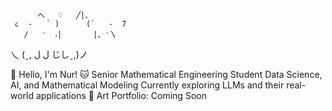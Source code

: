           へ   ♡   ╱|、
     ૮  -   ՛ )      (`   -  7
       /   ⁻  ៸|       |、⁻〵
 乀 (ˍ, ل ل      じしˍ,)ノ

👋 Hello, I'm Nur! 🐱
Senior Mathematical Engineering Student
Data Science, AI, and Mathematical Modeling
Currently exploring LLMs and their real-world applications
🎨 Art Portfolio: Coming Soon


